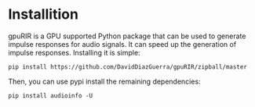 # Installition

gpuRIR is a GPU supported Python package that can be used to generate impulse responses for audio signals. It can speed up the generation of impulse responses. Installing it is simple:

```shell
pip install https://github.com/DavidDiazGuerra/gpuRIR/zipball/master
```

Then, you can use pypi install the remaining dependencies:

```shell
pip install audioinfo -U
```
